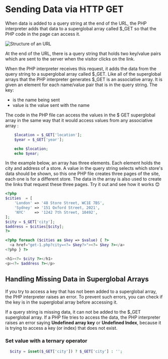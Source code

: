 # Sending Data via HTTP GET

When data is added to a query string at the end of the URL, the PHP interpreter adds that data to a superglobal array called $_GET so that the PHP code in the page can access it.

![Structure of an URL](http_requests/http_request_query_string.jpg)

At the end of the URL, there is a query string that holds two key/value pairs which are sent to the server when the visitor clicks on the link.

When the PHP interpreter receives this request, it adds the data from the query string to a superglobal array called $_GET. Like all of the superglobal arrays that the PHP interpreter generates $_GET is an associative array. It is given an element for each name/value pair that is in the query string. The key:

- is the name being sent
- value is the value sent with the name

The code in the PHP file can access the values in the $ GET superglobal array in the same way that it would access values from any associative array : 

```php
    $location = $_GET['location'];
    $year = $_GET['year'];

    echo $location;
    echo $year;
```

In the example below, an array has three elements. Each element holds the city and address of a store. A value in the query string selects which store's data should be shown, so this one PHP file creates three pages of the site, each one is for a different store. The data in the array is also used to create the links that request these three pages.
Try it out and see how it works 😊

```php
<?php
$cities  = [
    'London' => '48 Store Street, WC1E 7BS',
    'Sydney' => '151 Oxford Street, 2021',
    'NYC'    => '1242 7th Street, 10492',
];
$city = $_GET['city'];
$address = $cities[$city];
?>

<?php foreach ($cities as $key => $value) { ?>
  <a href="get-1.php?city=<?= $key?>"><?= $key ?></a>
<?php } ?>

<h1><?= $city ?></h1>
<p><?= $address ?></p>

```

## Handling Missing Data in Superglobal Arrays

If you try to access a key that has not been added to a superglobal array, the PHP interpreter raises an error. To prevent such errors, you can check if the key is in the superglobal array before accessing it.

If a query string is missing data, it can not be added to the $_GET superglobal array. If a PHP file tries to access the data, the PHP interpreter raises an error saying **Undefined array key** or **Undefined Index**, because it is trying to access a key (or index) that does not exist.

### Set value with a ternary operator

```php
  $city = isset($_GET['city']) ? $_GET['city'] : '';
```
